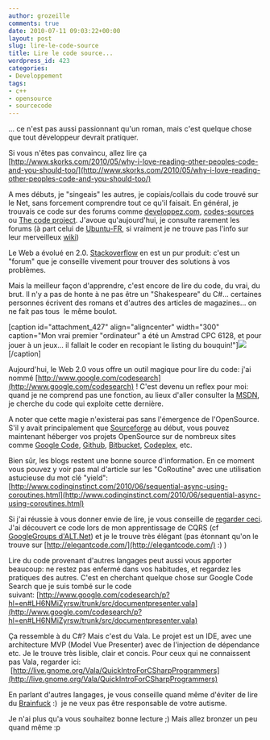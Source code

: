```yaml
---
author: grozeille
comments: true
date: 2010-07-11 09:03:22+00:00
layout: post
slug: lire-le-code-source
title: Lire le code source...
wordpress_id: 423
categories:
- Developpement
tags:
- c++
- opensource
- sourcecode
---
```


... ce n'est pas aussi passionnant qu'un roman, mais c'est quelque chose que tout développeur devrait pratiquer.

Si vous n'êtes pas convaincu, allez lire ça [http://www.skorks.com/2010/05/why-i-love-reading-other-peoples-code-and-you-should-too/](http://www.skorks.com/2010/05/why-i-love-reading-other-peoples-code-and-you-should-too/)

A mes débuts, je "singeais" les autres, je copiais/collais du code trouvé sur le Net, sans forcement comprendre tout ce qu'il faisait.
En général, je trouvais ce code sur des forums comme [developpez.com](http://www.developpez.com/), [codes-sources](http://www.codes-sources.com/) ou [The code project](http://www.codeproject.com/).
J'avoue qu'aujourd'hui, je consulte rarement les forums (à part celui de [Ubuntu-FR](http://ubuntu-fr.org/), si vraiment je ne trouve pas l'info sur leur merveilleux [wiki](http://doc.ubuntu-fr.org/))

Le Web a évolué en 2.0. [Stackoverflow](http://stackoverflow.com/) en est un pur produit: c'est un "forum" que je conseille vivement pour trouver des solutions à vos problèmes.

Mais la meilleur façon d'apprendre, c'est encore de lire du code, du vrai, du brut.
Il n'y a pas de honte à ne pas être un "Shakespeare" du C#... certaines personnes écrivent des romans et d'autres des articles de magazines... on ne fait pas tous  le même boulot.

[caption id="attachment_427" align="aligncenter" width="300" caption="Mon vrai premier "ordinateur" a été un Amstrad CPC 6128, et pour jouer à un jeux... il fallait le coder en recopiant le listing du bouquin!"][![](http://grozeille.files.wordpress.com/2010/07/cpc6128_circles_listing1.gif?w=300)](http://grozeille.files.wordpress.com/2010/07/cpc6128_circles_listing1.gif)[/caption]

Aujourd'hui, le Web 2.0 vous offre un outil magique pour lire du code: j'ai nommé [http://www.google.com/codesearch](http://www.google.com/codesearch) !
C'est devenu un reflex pour moi: quand je ne comprend pas une fonction, au lieux d'aller consulter la [MSDN](http://msdn.microsoft.com/en-us/default.aspx), je cherche du code qui exploite cette dernière.

A noter que cette magie n'existerai pas sans l'émergence de l'OpenSource. S'il y avait principalement que [Sourceforge](http://sourceforge.net/) au début, vous pouvez maintenant héberger vos projets OpenSource sur de nombreux sites comme [Google Code](http://code.google.com/), [Github](http://github.com/), [Bitbucket](http://bitbucket.org/), [Codeplex](http://www.codeplex.com/), etc.

Bien sûr, les blogs restent une bonne source d'information. En ce moment vous pouvez y voir pas mal d'article sur les "CoRoutine" avec une utilisation astucieuse du mot clé "yield": [http://www.codinginstinct.com/2010/06/sequential-async-using-coroutines.html](http://www.codinginstinct.com/2010/06/sequential-async-using-coroutines.html)

Si j'ai réussie à vous donner envie de lire, je vous conseille de [regarder ceci](http://github.com/MarkNijhof/Fohjin).
J'ai découvert ce code lors de mon apprentissage de CQRS (cf [GoogleGroups d'ALT.Net](http://groups.google.fr/group/parisaltnet/browse_thread/thread/d98d42db4ef3721b)) et je le trouve très élégant (pas étonnant qu'on le trouve sur [http://elegantcode.com/](http://elegantcode.com/) :) )

Lire du code provenant d'autres langages peut aussi vous apporter beaucoup: ne restez pas enfermé dans vos habitudes, et regardez les pratiques des autres. C'est en cherchant quelque chose sur Google Code Search que je suis tombé sur le code suivant: [http://www.google.com/codesearch/p?hl=en#LH6NMiZyrsw/trunk/src/documentpresenter.vala](http://www.google.com/codesearch/p?hl=en#LH6NMiZyrsw/trunk/src/documentpresenter.vala)

Ça ressemble à du C#? Mais c'est du Vala. Le projet est un IDE, avec une architecture MVP (Model Vue Presenter) avec de l'injection de dépendance etc. Je le trouve très lisible, clair et concis.
Pour ceux qui ne connaissent pas Vala, regarder ici:  [http://live.gnome.org/Vala/QuickIntroForCSharpProgrammers](http://live.gnome.org/Vala/QuickIntroForCSharpProgrammers)

En parlant d'autres langages, je vous conseille quand même d'éviter de lire du [Brainfuck](http://en.wikipedia.org/wiki/Brainfuck) :)  je ne veux pas être responsable de votre autisme.

Je n'ai plus qu'a vous souhaitez bonne lecture ;) Mais allez bronzer un peu quand même :p
